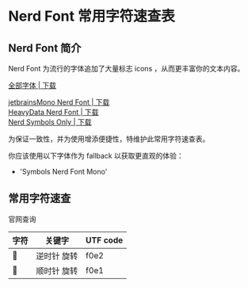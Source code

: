 # Nerd Font 常用字符速查表

## Nerd Font 简介

Nerd Font 为流行的字体追加了大量标志 icons ，从而更丰富你的文本内容。

[全部字体 | 下载][nerd-font-download-all]

[jetbrainsMono Nerd Font | 下载][nerd-font-download-jetbrainsMono]  
[HeavyData Nerd Font | 下载][nerd-font-download-HeavyData]  
[Nerd Symbols Only | 下载][nerd-font-download-symbols]

为保证一致性，并为使用增添便捷性，特维护此常用字符速查表。

你应该使用以下字体作为 fallback 以获取更直观的体验：

- 'Symbols Nerd Font Mono'

## 常用字符速查

官网查询

| 字符 | 关键字      | UTF code |
| ---- | ----------- | -------- |
|     | 逆时针 旋转 | f0e2     |
|     | 顺时针 旋转 | f0e1     |

[nerd-font-download-all]: https://www.nerdfonts.com/font-downloads
[nerd-font-download-jetbrainsMono]: https://github.com/ryanoasis/nerd-fonts/releases/download/v3.0.2/JetBrainsMono.zip
[nerd-font-download-HeavyData]: https://github.com/ryanoasis/nerd-fonts/releases/download/v3.0.2/HeavyData.zip
[nerd-font-download-symbols]: https://github.com/ryanoasis/nerd-fonts/releases/download/v3.0.2/NerdFontsSymbolsOnly.zip
